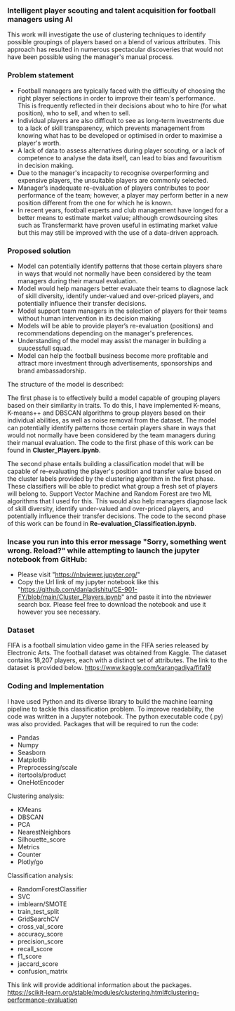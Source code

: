 ### Intelligent player scouting and talent acquisition for football managers using AI

This work will investigate the use of clustering techniques to identify possible groupings of players based on a blend of various attributes. This approach has resulted in numerous spectacular discoveries that would not have been possible using the manager's manual process.

### Problem statement

- Football managers are typically faced with the difficulty of choosing the right player selections in order to improve their team's performance. This is frequently reflected in their decisions about who to hire (for what position), who to sell, and when to sell.
- Individual players are also difficult to see as long-term investments due to a lack of skill transparency, which prevents management from knowing what has to be developed or optimised in order to maximise a player's worth.
- A lack of data to assess alternatives during player scouting, or a lack of competence to analyse the data itself, can lead to bias and favouritism in decision making.
- Due to the manager's incapacity to recognise overperforming and expensive players, the unsuitable players are commonly selected.
- Manager’s inadequate re-evaluation of players contributes to poor performance of the team; however, a player may perform better in a new position different from the one for which he is known.
- In recent years, football experts and club management have longed for a better means to estimate market value; although crowdsourcing sites such as Transfermarkt have proven useful in estimating market value but this may still be improved with the use of a data-driven approach.


### Proposed solution

- Model can potentially identify patterns that those certain players share in ways that would not normally have been considered by the team managers during their manual evaluation.
- Model would help managers better evaluate their teams to diagnose lack of skill diversity, identify under-valued and over-priced players, and potentially influence their transfer decisions.
- Model support team managers in the selection of players for their teams without human intervention in its decision making
- Models will be able to provide player’s re-evaluation (positions) and recommendations depending on the manager's preferences.
- Understanding of the model may assist the manager in building a suucessfull squad.
- Model can help the football business become more profitable and attract more investment through advertisements, sponsorships and brand ambassadorship.


The structure of the model is described:

The first phase is to effectively build a model capable of grouping players based on their similarity in traits. To do this, I have implemented K-means, K-means++ and DBSCAN algorithms to group players based on their individual abilities, as well as noise removal from the dataset. The model can potentially identify patterns those certain players share in ways that would not normally have been considered by the team managers during their manual evaluation. The code to the first phase of this work can be found in **Cluster_Players.ipynb**.

The second phase entails building a classification model that will be capable of re-evaluating the player's position and transfer value based on the cluster labels provided by the clustering algorithm in the first phase. These classifiers will be able to predict what group a fresh set of players will belong to. Support Vector Machine and Random Forest are two ML algorithms that I used for this. This would also help managers diagnose lack of skill diversity, identify under-valued and over-priced players, and potentially influence their transfer decisions. The code to the second phase of this work can be found in **Re-evaluation_Classification.ipynb**.

### Incase you run into this error message "Sorry, something went wrong. Reload?" while attempting to launch the jupyter notebook from GitHub:

- Please visit "https://nbviewer.jupyter.org/"
- Copy the Url link of my jupyter notebook like this "https://github.com/danladishitu/CE-901-FY/blob/main/Cluster_Players.ipynb" and paste it into the nbviewer search box. Please feel free to download the notebook and use it however you see necessary.

### Dataset
FIFA is a football simulation video game in the FIFA series released by Electronic Arts. The football dataset was obtained from Kaggle. The dataset contains 18,207 players, each with a distinct set of attributes. The link to the dataset is provided below. https://www.kaggle.com/karangadiya/fifa19

### Coding and Implementation
I have used Python and its diverse library to build the machine learning pipeline to tackle this classification problem. To improve readability, the code was written in a Jupyter notebook. The python executable code (.py) was also provided.
Packages that will be required to run the code:

- Pandas
- Numpy
- Seasborn
- Matplotlib
- Preprocessing/scale
- itertools/product
- OneHotEncoder

Clustering analysis:

- KMeans
- DBSCAN
- PCA
- NearestNeighbors
- Silhouette_score
- Metrics
- Counter
- Plotly/go

Classification analysis:

- RandomForestClassifier
- SVC
- imblearn/SMOTE
- train_test_split
- GridSearchCV
- cross_val_score
- accuracy_score
- precision_score
- recall_score
- f1_score
- jaccard_score
- confusion_matrix

This link will provide additional information about the packages. https://scikit-learn.org/stable/modules/clustering.html#clustering-performance-evaluation



